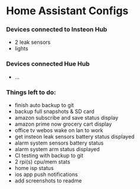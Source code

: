 # Home Assistant Configs

### Devices connected to Insteon Hub

 * 2 leak sensors
 * lights

### Devices connected Hue Hub

 * ...
 
### Things left to do:
 * finish auto backup to git
 * backup full snapshots & SD card
 * amazon subscribe and save status display
 * amazon prime now grocery cart display
 * office tv webos wake on lan to work
 * get insteon leak sensors battery status displayed
 * alarm system sensors battery status
 * alarm system arm status displayed
 * CI testing with backup to git
 * 2 rpi(s) cpu/mem stats
 * home isp status
 * ios app push notifications
 * add screenshots to readme
